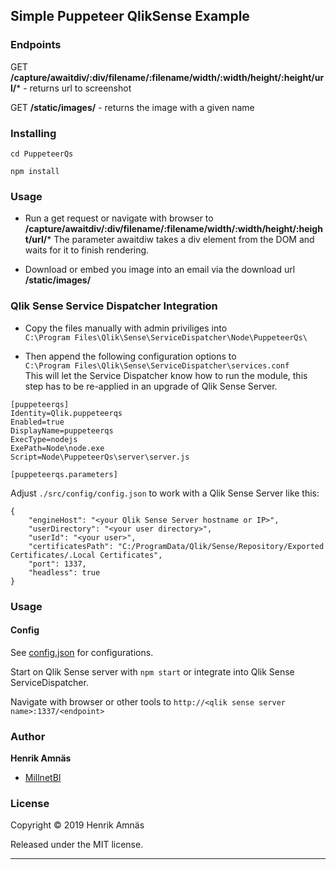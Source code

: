 ## Simple Puppeteer QlikSense Example

### Endpoints


GET **/capture/awaitdiv/:div/filename/:filename/width/:width/height/:height/url/*** - returns url to screenshot

GET **/static/images/** - returns the image with a given name


### Installing

`cd PuppeteerQs`

`npm install`

### Usage

* Run a get request or navigate with browser to **/capture/awaitdiv/:div/filename/:filename/width/:width/height/:height/url/***
The parameter awaitdiw takes a div element from the DOM and waits for it to finish rendering. 

* Download or embed you image into an email via the download url **/static/images/**

### Qlik Sense Service Dispatcher Integration

* Copy the files manually with admin priviliges into  
```C:\Program Files\Qlik\Sense\ServiceDispatcher\Node\PuppeteerQs\```  

* Then append the following configuration options to  
```C:\Program Files\Qlik\Sense\ServiceDispatcher\services.conf```  
This will let the Service Dispatcher know how to run the module, this step has to be re-applied in an upgrade of Qlik Sense Server.

```
[puppeteerqs]
Identity=Qlik.puppeteerqs
Enabled=true
DisplayName=puppeteerqs
ExecType=nodejs
ExePath=Node\node.exe
Script=Node\PuppeteerQs\server\server.js

[puppeteerqs.parameters]
```

Adjust ```./src/config/config.json``` to work with a Qlik Sense Server like this:

```
{
    "engineHost": "<your Qlik Sense Server hostname or IP>",
    "userDirectory": "<your user directory>",
    "userId": "<your user>",
    "certificatesPath": "C:/ProgramData/Qlik/Sense/Repository/Exported Certificates/.Local Certificates",
    "port": 1337,
    "headless": true
}

```


### Usage

#### Config

See [config.json](./src/config.json) for configurations.

Start on Qlik Sense server with `npm start` or integrate into Qlik Sense ServiceDispatcher.

Navigate with browser or other tools to `http://<qlik sense server name>:1337/<endpoint>`

### Author

**Henrik Amnäs**

* [MillnetBI](http://millnetbi.se/)

### License

Copyright © 2019 Henrik Amnäs

Released under the MIT license.

***
